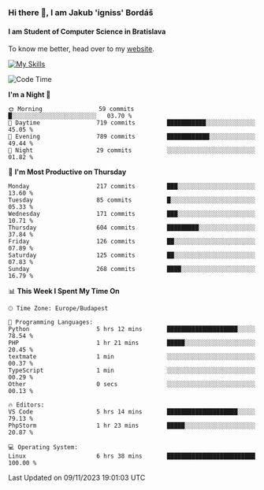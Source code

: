 ### Hi there 👋, I am Jakub 'igniss' Bordáš

#### I am Student of Computer Science in Bratislava
To know me better, head over to my [website](https://bordas.sk).

[![My Skills](https://skillicons.dev/icons?i=js,html,css,figma,svelte,java,kotlin,python,postgresql,typescript,nest,nodejs)](https://bordas.sk)


<!--START_SECTION:waka-->
![Code Time](http://img.shields.io/badge/Code%20Time-1%2C263%20hrs%2045%20mins-blue)

**I'm a Night 🦉** 

```text
🌞 Morning                59 commits          █░░░░░░░░░░░░░░░░░░░░░░░░   03.70 % 
🌆 Daytime                719 commits         ███████████░░░░░░░░░░░░░░   45.05 % 
🌃 Evening                789 commits         ████████████░░░░░░░░░░░░░   49.44 % 
🌙 Night                  29 commits          ░░░░░░░░░░░░░░░░░░░░░░░░░   01.82 % 
```
📅 **I'm Most Productive on Thursday** 

```text
Monday                   217 commits         ███░░░░░░░░░░░░░░░░░░░░░░   13.60 % 
Tuesday                  85 commits          █░░░░░░░░░░░░░░░░░░░░░░░░   05.33 % 
Wednesday                171 commits         ███░░░░░░░░░░░░░░░░░░░░░░   10.71 % 
Thursday                 604 commits         █████████░░░░░░░░░░░░░░░░   37.84 % 
Friday                   126 commits         ██░░░░░░░░░░░░░░░░░░░░░░░   07.89 % 
Saturday                 125 commits         ██░░░░░░░░░░░░░░░░░░░░░░░   07.83 % 
Sunday                   268 commits         ████░░░░░░░░░░░░░░░░░░░░░   16.79 % 
```


📊 **This Week I Spent My Time On** 

```text
🕑︎ Time Zone: Europe/Budapest

💬 Programming Languages: 
Python                   5 hrs 12 mins       ████████████████████░░░░░   78.54 % 
PHP                      1 hr 21 mins        █████░░░░░░░░░░░░░░░░░░░░   20.45 % 
textmate                 1 min               ░░░░░░░░░░░░░░░░░░░░░░░░░   00.37 % 
TypeScript               1 min               ░░░░░░░░░░░░░░░░░░░░░░░░░   00.29 % 
Other                    0 secs              ░░░░░░░░░░░░░░░░░░░░░░░░░   00.13 % 

🔥 Editors: 
VS Code                  5 hrs 14 mins       ████████████████████░░░░░   79.13 % 
PhpStorm                 1 hr 23 mins        █████░░░░░░░░░░░░░░░░░░░░   20.87 % 

💻 Operating System: 
Linux                    6 hrs 38 mins       █████████████████████████   100.00 % 
```


 Last Updated on 09/11/2023 19:01:03 UTC
<!--END_SECTION:waka-->
